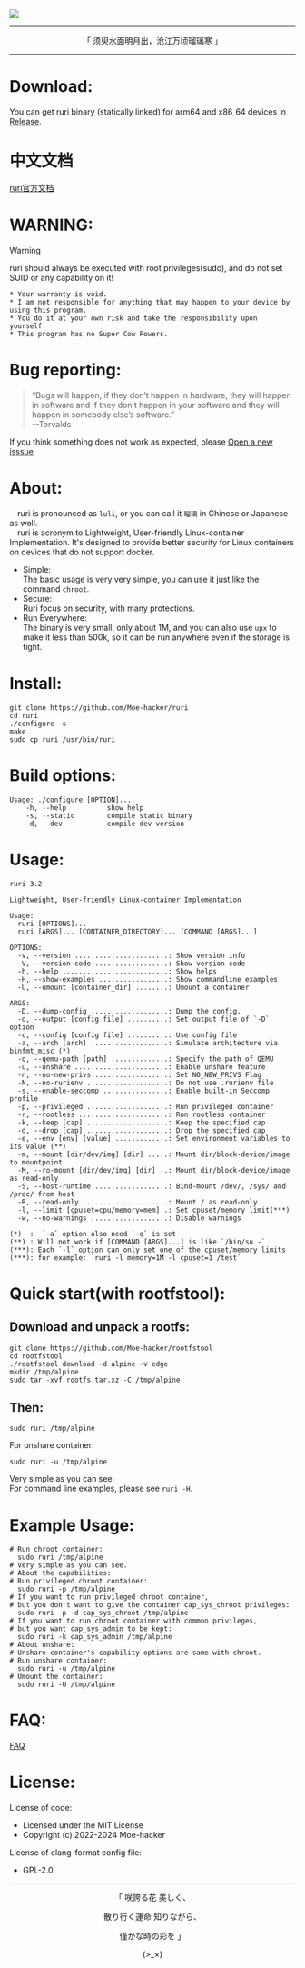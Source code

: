
![](https://github.com/Moe-hacker/ruri/raw/main/logo/logo.png)

-----

<p align="center">「 须臾水面明月出，沧江万顷瑠璃寒 」</p>

-----------------     
# Download:    
You can get ruri binary (statically linked) for arm64 and x86_64 devices in [Release](https://github.com/Moe-hacker/ruri/releases/).      
# 中文文档
[ruri官方文档](https://blog.crack.moe/2024/03/26/ruri-doc/)      
# WARNING:      
> [!WARNING]
> ruri should always be executed with root privileges(sudo), and do not set SUID or any capability on it!      
```
* Your warranty is void.
* I am not responsible for anything that may happen to your device by using this program.
* You do it at your own risk and take the responsibility upon yourself.
* This program has no Super Cow Powers.
```
# Bug reporting:
> “Bugs will happen, if they don’t happen in hardware, they will happen in software and if they don’t happen in your software and they will happen in somebody else’s software.”      
> --Torvalds

If you think something does not work as expected, please [Open a new isssue](https://github.com/Moe-hacker/ruri/issues)      
# About:         
&emsp;ruri is pronounced as  `luli`, or you can call it `瑠璃` in Chinese or Japanese as well.       
&emsp;ruri is acronym to Lightweight, User-friendly Linux-container Implementation. It's designed to provide better security for Linux containers on devices that do not support docker.       
- Simple:      
The basic usage is very very simple, you can use it just like the command `chroot`.
- Secure:      
Ruri focus on security, with many protections.
- Run Everywhere:      
The binary is very small, only about 1M, and you can also use `upx` to make it less than 500k, so it can be run anywhere even if the storage is tight.
# Install:      
```
git clone https://github.com/Moe-hacker/ruri
cd ruri
./configure -s
make
sudo cp ruri /usr/bin/ruri
```
# Build options:
```
Usage: ./configure [OPTION]...
    -h, --help          show help
    -s, --static        compile static binary
    -d, --dev           compile dev version
```

# Usage:    
```
ruri 3.2

Lightweight, User-friendly Linux-container Implementation

Usage:
  ruri [OPTIONS]...
  ruri [ARGS]... [CONTAINER_DIRECTORY]... [COMMAND [ARGS]...]

OPTIONS:
  -v, --version .......................: Show version info
  -V, --version-code ..................: Show version code
  -h, --help ..........................: Show helps
  -H, --show-examples .................: Show commandline examples
  -U, --umount [container_dir] ........: Umount a container

ARGS:
  -D, --dump-config ...................: Dump the config.
  -o, --output [config file] ..........: Set output file of `-D` option
  -c, --config [config file] ..........: Use config file
  -a, --arch [arch] ...................: Simulate architecture via binfmt_misc (*)
  -q, --qemu-path [path] ..............: Specify the path of QEMU
  -u, --unshare .......................: Enable unshare feature
  -n, --no-new-privs ..................: Set NO_NEW_PRIVS Flag
  -N, --no-rurienv ....................: Do not use .rurienv file
  -s, --enable-seccomp ................: Enable built-in Seccomp profile
  -p, --privileged ....................: Run privileged container
  -r, --rootless ......................: Run rootless container
  -k, --keep [cap] ....................: Keep the specified cap
  -d, --drop [cap] ....................: Drop the specified cap
  -e, --env [env] [value] .............: Set environment variables to its value (**)
  -m, --mount [dir/dev/img] [dir] .....: Mount dir/block-device/image to mountpoint
  -M, --ro-mount [dir/dev/img] [dir] ..: Mount dir/block-device/image as read-only
  -S, --host-runtime ..................: Bind-mount /dev/, /sys/ and /proc/ from host
  -R, --read-only .....................: Mount / as read-only
  -l, --limit [cpuset=cpu/memory=mem] .: Set cpuset/memory limit(***)
  -w, --no-warnings ...................: Disable warnings

(*)  :  `-a` option also need `-q` is set
(**) : Will not work if [COMMAND [ARGS]...] is like `/bin/su -`
(***): Each `-l` option can only set one of the cpuset/memory limits
(***): for example: `ruri -l memory=1M -l cpuset=1 /test`
```
# Quick start(with rootfstool):
## Download and unpack a rootfs:
```
git clone https://github.com/Moe-hacker/rootfstool
cd rootfstool
./rootfstool download -d alpine -v edge
mkdir /tmp/alpine
sudo tar -xvf rootfs.tar.xz -C /tmp/alpine
```
## Then:
```
sudo ruri /tmp/alpine
```
For unshare container:      
```
sudo ruri -u /tmp/alpine
```
Very simple as you can see.    
For command line examples, please see `ruri -H`.      
# Example Usage:      
```
# Run chroot container:
  sudo ruri /tmp/alpine
# Very simple as you can see.
# About the capabilities:
# Run privileged chroot container:
  sudo ruri -p /tmp/alpine
# If you want to run privileged chroot container,
# but you don't want to give the container cap_sys_chroot privileges:
  sudo ruri -p -d cap_sys_chroot /tmp/alpine
# If you want to run chroot container with common privileges,
# but you want cap_sys_admin to be kept:
  sudo ruri -k cap_sys_admin /tmp/alpine
# About unshare:
# Unshare container's capability options are same with chroot.
# Run unshare container:
  sudo ruri -u /tmp/alpine
# Umount the container:
  sudo ruri -U /tmp/alpine
```
# FAQ:   
[FAQ](FAQ.md)      
# License:
License of code:      
- Licensed under the MIT License      
- Copyright (c) 2022-2024 Moe-hacker      

License of clang-format config file:      
- GPL-2.0      
--------
<p align="center">「 咲誇る花 美しく、</p>    
<p align="center">散り行く運命 知りながら、</p>    
<p align="center">僅かな時の彩を 」</p>          
<p align="center">(>_×)</p>
